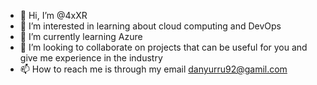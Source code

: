 - 👋 Hi, I’m @4xXR
- 👀 I’m interested in learning about cloud computing and DevOps
- 🌱 I’m currently learning Azure
- 💞️ I’m looking to collaborate on projects that can be useful for you and give me experience in the industry 
- 📫 How to reach me is through my email danyurru92@gamil.com

<!---
4xXR/4xXR is a ✨ special ✨ repository because its `README.md` (this file) appears on your GitHub profile.
You can click the Preview link to take a look at your changes.
--->

